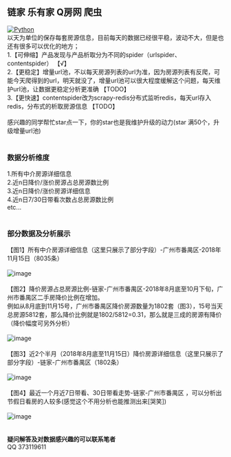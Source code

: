 ## 链家 乐有家 Q房网 爬虫<br>
[![Python](https://img.shields.io/badge/Python-3.6%2B-brightgreen.svg)](https://www.python.org)<br>
以天为单位的保存每套房源信息，目前每天的数据已经很平稳，波动不大，但是也还有很多可以优化的地方；<br>
1.【可伸缩】产品发现与产品析取分为不同的spider（urlspider、contentspider） 【√】<br>
2.【更稳定】增量url池，不以每天房源列表的url为准，因为房源列表有反爬，可能今天爬得到的url，明天就没了，增量url池可以很大程度缓解这个问题，每天维护url池，让数据更稳定分析更准确 【TODO】<br>
3.【更快速】contentspider改为scrapy-redis分布式监听redis，每天url存入redis，分布式的析取房源信息 【TODO】<br>
<br>
感兴趣的同学帮忙star点一下，你的star也是我维护升级的动力(star 满50个，升级增量url池)<br>
<br>
### 数据分析维度<br>
1.所有中介房源详细信息<br>
2.近n日降价/涨价房源占总房源数比例<br>
3.近n日降价/涨价房源详细信息<br>
4.近n日7/30日带看次数占总房源数比例<br>
etc...<br>
<br>
### 部分数据及分析展示<br>
【图1】所有中介房源详细信息（这里只展示了部分字段）-广州市番禺区-2018年11月15日（8035条）<br>
<br>
![image](https://github.com/roytian1217/apartment/blob/master/screenshots/apt-all.png)<br>
<br>
【图2】降价房源占总房源比例-链家-广州市番禺区-2018年8月底至10月下旬，广州市番禺区二手房降价比例在增加。<br>
例如从8月底到11月15号，广州市番禺区降价房源数量为1802套（图3），15号当天总房源5812套，那么降价比例就是1802/5812=0.31，那么就是三成的房源有降价（降价幅度可另外分析）<br>
<br>
![image](https://github.com/roytian1217/apartment/blob/master/screenshots/price-down-rate.png)<br>
<br>
【图3】近2个半月（2018年8月底至11月15日）降价房源详细信息（这里只展示了部分字段）-链家-广州市番禺区（1802条）<br>
<br>
![image](https://github.com/roytian1217/apartment/blob/master/screenshots/price-down-lianjia.png)<br>
<br>
【图4】最近一个月近7日带看、30日带看走势-链家-广州市番禺区 ，可以分析出节假日看房的人较多(感觉这个不用分析也能推测出来[哭笑])<br>
<br>
![image](https://github.com/roytian1217/apartment/blob/master/screenshots/check-rate.png)<br>
<br>
<br>
**疑问解答及对数据感兴趣的可以联系笔者**<br>
QQ 373119611

